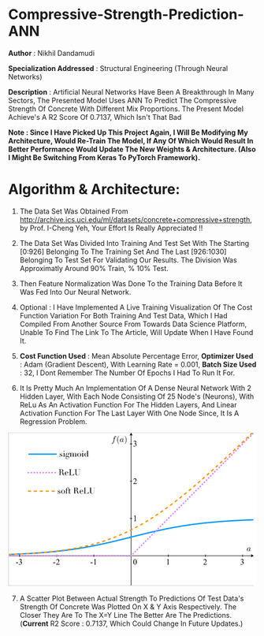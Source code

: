 # Compressive-Strength-Prediction-ANN

**Author** : Nikhil Dandamudi

**Specialization Addressed** : Structural Engineering (Through Neural Networks)

**Description** : Artificial Neural Networks Have Been A Breakthrough In Many Sectors, The Presented Model Uses ANN To Predict The Compressive Strength Of Concrete With Different Mix Proportions. The Present Model Achieve's A R2 Score Of 0.7137, Which Isn't That Bad

**Note : Since I Have Picked Up This Project Again, I Will Be Modifying My Architecture, Would Re-Train The Model, If Any Of Which Would Result In Better Performance Would Update The New Weights & Architecture. (Also I Might Be Switching From Keras To PyTorch Framework).**

# Algorithm & Architecture: 

1) The Data Set Was Obtained From http://archive.ics.uci.edu/ml/datasets/concrete+compressive+strength, by Prof. I-Cheng Yeh, Your Effort Is Really Appreciated !! 

2) The Data Set Was Divided Into Training And Test Set With The Starting [0:926] Belonging To The Training Set And The Last [926:1030] Belonging To Test Set For Validating Our Results. The Division Was Approximatly Around 90% Train, % 10% Test.

3) Then Feature Normalization Was Done To the Training Data Before It Was Fed Into Our Neural Network.

4) Optional : I Have Implemented A Live Training Visualization Of The Cost Function Variation For Both Training And Test Data, Which I Had Compiled From Another Source From Towards Data Science Platform, Unable To Find The Link To The Article, Will Update When I Have Found It.

5) **Cost Function Used** : Mean Absolute Percentage Error, **Optimizer Used** : Adam (Gradient Descent), With Learning Rate = 0.001, **Batch Size Used** : 32, I Dont Remember The Number Of Epochs I Had To Run It For.

6) It Is Pretty Much An Implementation Of A Dense Neural Network With 2 Hidden Layer, With Each Node Consisting Of 25 Node's (Neurons), With ReLu As An Activation Function For The Hidden Layers, And Linear Activation Function For The Last Layer With One Node Since, It Is A Regression Problem.

![](/Utilities/Sigmoid-ReLU-and-soft-ReLU-functions.png)

7) A Scatter Plot Between Actual Strength To Predictions Of Test Data's Strength Of Concrete Was Plotted On X & Y Axis Respectively. The Closer They Are To The X=Y Line The Better Are The Predictions. (**Current** R2 Score : 0.7137, Which Could Change In Future Updates.)
